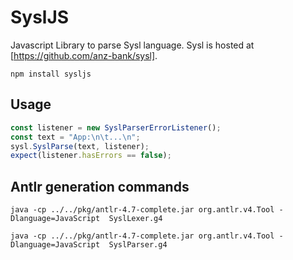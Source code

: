 # SyslJS

Javascript Library to parse Sysl language. Sysl is hosted at [https://github.com/anz-bank/sysl].

```
npm install sysljs
```

## Usage

```javascript
const listener = new SyslParserErrorListener();
const text = "App:\n\t...\n";
sysl.SyslParse(text, listener);
expect(listener.hasErrors == false);
```

## Antlr generation commands

```
java -cp ../../pkg/antlr-4.7-complete.jar org.antlr.v4.Tool -Dlanguage=JavaScript  SyslLexer.g4
```

```
java -cp ../../pkg/antlr-4.7-complete.jar org.antlr.v4.Tool -Dlanguage=JavaScript  SyslParser.g4
```